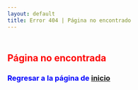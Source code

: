 ```yaml
---
layout: default
title: Error 404 | Página no encontrado
---
```

<!--##  {#margin-titulo-markdown}-->
<div class="container" style="margin-top:10%;margin-bottom:10%">
<h2 class="text-center" title="Contactar a ferreteria La Cadena" style="color:red">Página no encontrada</h2> 
<h3 class="text-center" style="color:blue">Regresar a la página de <a href="https://santoslopez.github.io">inicio</a></h3> 
</div>